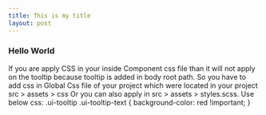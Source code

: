 ```yaml
---
title: This is my title
layout: post
---
```

### Hello World 

If you are apply CSS in your inside Component css file than it will not apply on the tooltip because tooltip is added in body root path. So you have to add css in Global Css file of your project which were located in your project src > assets > css Or you can also apply in src > assets > styles.scss. Use below css: .ui-tooltip .ui-tooltip-text {
  background-color: red !important;
}

